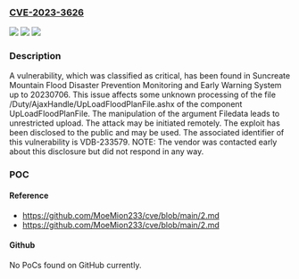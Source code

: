 ### [CVE-2023-3626](https://cve.mitre.org/cgi-bin/cvename.cgi?name=CVE-2023-3626)
![](https://img.shields.io/static/v1?label=Product&message=Mountain%20Flood%20Disaster%20Prevention%20Monitoring%20and%20Early%20Warning%20System&color=blue)
![](https://img.shields.io/static/v1?label=Version&message=%3D%2020230706%20&color=brighgreen)
![](https://img.shields.io/static/v1?label=Vulnerability&message=CWE-434%20Unrestricted%20Upload&color=brighgreen)

### Description

A vulnerability, which was classified as critical, has been found in Suncreate Mountain Flood Disaster Prevention Monitoring and Early Warning System up to 20230706. This issue affects some unknown processing of the file /Duty/AjaxHandle/UpLoadFloodPlanFile.ashx of the component UpLoadFloodPlanFile. The manipulation of the argument Filedata leads to unrestricted upload. The attack may be initiated remotely. The exploit has been disclosed to the public and may be used. The associated identifier of this vulnerability is VDB-233579. NOTE: The vendor was contacted early about this disclosure but did not respond in any way.

### POC

#### Reference
- https://github.com/MoeMion233/cve/blob/main/2.md
- https://github.com/MoeMion233/cve/blob/main/2.md

#### Github
No PoCs found on GitHub currently.

